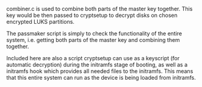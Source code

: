 combiner.c is used to combine both parts of the master key together. This key would be then passed to cryptsetup to decrypt disks on chosen encrypted LUKS partitions. 

The passmaker script is simply to check the functionality of the entire system, i.e. getting both parts of the master key and combining them together.

Included here are also a script cryptsetup can use as a keyscript (for automatic decryption) during the initramfs stage of booting, as well as a initramfs hook which provides all needed files to the initramfs. This means that this entire system can run as the device is being loaded from initramfs.

